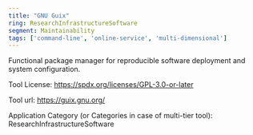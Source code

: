 ```yaml
---
title: "GNU Guix"
ring: ResearchInfrastructureSoftware
segment: Maintainability
tags: ['command-line', 'online-service', 'multi-dimensional']
---
```

Functional package manager for reproducible software deployment and system configuration.

Tool License: https://spdx.org/licenses/GPL-3.0-or-later

Tool url: https://guix.gnu.org/

Application Category (or Categories in case of multi-tier tool): ResearchInfrastructureSoftware
